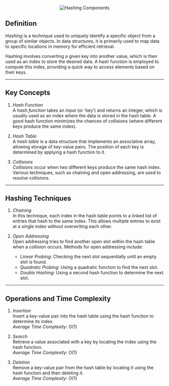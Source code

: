 <p align="center">
  <img src="https://media.geeksforgeeks.org/wp-content/uploads/20240508162721/Components-of-Hashing.webp" alt="Hashing Components">
</p>

## Definition

*Hashing* is a technique used to uniquely identify a specific object from a group of similar objects. In data structures, it is primarily used to map data to specific locations in memory for efficient retrieval.

Hashing involves converting a given key into another value, which is then used as an index to store the desired data. A hash function is employed to compute this index, providing a quick way to access elements based on their keys.

---

## Key Concepts

1. *Hash Function*  
   A *hash function* takes an input (or 'key') and returns an integer, which is usually used as an index where the data is stored in the hash table. A good hash function minimizes the chances of collisions (where different keys produce the same index).

2. *Hash Table*  
   A *hash table* is a data structure that implements an associative array, allowing storage of key-value pairs. The position of each key is determined by applying a hash function to it.

3. *Collisions*  
   *Collisions* occur when two different keys produce the same hash index. Various techniques, such as chaining and open addressing, are used to resolve collisions.

---

## Hashing Techniques

1. *Chaining*  
   In this technique, each index in the hash table points to a linked list of entries that hash to the same index. This allows multiple entries to exist at a single index without overwriting each other.

2. *Open Addressing*  
   Open addressing tries to find another open slot within the hash table when a collision occurs. Methods for open addressing include:
   - *Linear Probing*: Checking the next slot sequentially until an empty slot is found.
   - *Quadratic Probing*: Using a quadratic function to find the next slot.
   - *Double Hashing*: Using a second hash function to determine the next slot.

---

## Operations and Time Complexity

1. *Insertion*  
   Insert a key-value pair into the hash table using the hash function to determine its index.  
   *Average Time Complexity*: O(1)

2. *Search*  
   Retrieve a value associated with a key by locating the index using the hash function.  
   *Average Time Complexity*: O(1)

3. *Deletion*  
   Remove a key-value pair from the hash table by locating it using the hash function and then deleting it.  
   *Average Time Complexity*: O(1)
